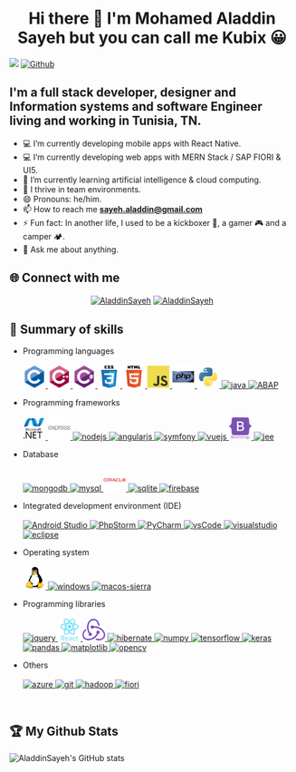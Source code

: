 <h1 align="center">Hi there 👋 I'm Mohamed Aladdin Sayeh but you can call me Kubix 😀</h1>

![](https://visitor-badge.laobi.icu/badge?page_id=AladdinSayeh.AladdinSayeh) [![Github](https://img.shields.io/github/followers/AladdinSayeh?label=Followers&logo=Github)](https://github.com/AladdinSayeh)

## I'm a full stack developer, designer and Information systems and software Engineer living and working in Tunisia, TN.

- 💻 I’m currently developing mobile apps with React Native.
- 💻 I’m currently developing web apps with MERN Stack / SAP FIORI & UI5.
- 🌱 I’m currently learning artificial intelligence & cloud computing.
- 👯 I thrive in team environments.
- 😄 Pronouns: he/him.
- 📫 How to reach me **sayeh.aladdin@gmail.com**
- ⚡ Fun fact: In another life, I used to be a kickboxer 🥊, a gamer 🎮 and a camper 🏕️.
- 💬 Ask me about anything.


## 🌐 Connect with me

<p align="center">
<a href="https://www.linkedin.com/in/sayeh-aladdin/" target="blank"><img align="center" src="https://raw.githubusercontent.com/rahuldkjain/github-profile-readme-generator/master/src/images/icons/Social/linked-in-alt.svg" alt="AladdinSayeh" height="30" width="40" /></a>
<a href="https://www.instagram.com/aladdin.sayeh/" target="blank"><img align="center" src="https://raw.githubusercontent.com/rahuldkjain/github-profile-readme-generator/master/src/images/icons/Social/instagram.svg" alt="AladdinSayeh" height="30" width="40" /></a>
</p>


## 🧰 Summary of skills

- Programming languages <br/><br/>
<a href="#" target="_blank"> <img src="https://raw.githubusercontent.com/devicons/devicon/master/icons/c/c-original.svg" alt="c" width="40" height="40"/>
<a href="#" target="_blank"> <img src="https://raw.githubusercontent.com/devicons/devicon/master/icons/cplusplus/cplusplus-original.svg" alt="cplusplus" width="40" height="40"/>
<a href="#" target="_blank"> <img src="https://raw.githubusercontent.com/devicons/devicon/master/icons/csharp/csharp-original.svg" alt="csharp" width="40" height="40"/>
<a href="#" target="_blank"> <img src="https://raw.githubusercontent.com/devicons/devicon/master/icons/css3/css3-original-wordmark.svg" alt="css3" width="40" height="40"/>
<a href="#" target="_blank"> <img src="https://raw.githubusercontent.com/devicons/devicon/master/icons/html5/html5-original-wordmark.svg" alt="html5" width="40" height="40"/>
<a href="#" target="_blank"> <img src="https://raw.githubusercontent.com/devicons/devicon/master/icons/javascript/javascript-original.svg" alt="javascript" width="40" height="40"/>
<a href="#" target="_blank"> <img src="https://raw.githubusercontent.com/devicons/devicon/master/icons/php/php-original.svg" alt="php" width="40" height="40"/>
<a href="#" target="_blank"> <img src="https://raw.githubusercontent.com/devicons/devicon/master/icons/python/python-original.svg" alt="python" width="40" height="40"/>
<a href="#" target="_blank"> <img src="https://cdn.jsdelivr.net/gh/devicons/devicon/icons/java/java-original.svg" alt="java" width="40" height="40"/>
<a href="#" target="_blank"> <img src="https://logowiki.net/wp-content/uploads/imgp/abap-Logo-1-3323.jpg" alt="ABAP" width="65" height="40"/> </a>

- Programming frameworks<br/><br/>
<a href="#" target="_blank"> <img src="https://raw.githubusercontent.com/devicons/devicon/master/icons/dot-net/dot-net-original-wordmark.svg" alt="dotnet" width="40" height="40"/>
<a href="#" target="_blank"> <img src="https://raw.githubusercontent.com/devicons/devicon/master/icons/express/express-original-wordmark.svg" alt="express" width="40" height="40"/>
<a href="#" target="_blank"> <img src="https://icongr.am/devicon/nodejs-original.svg" alt="nodejs" width="40" height="40"/>
<a href="#" target="_blank"> <img src="https://icongr.am/devicon/angularjs-original.svg" alt="angularjs" width="40" height="40"/>
<a href="#" target="_blank"> <img src="https://cdn.jsdelivr.net/gh/devicons/devicon/icons/symfony/symfony-original.svg" alt="symfony" width="40" height="40"/>
<a href="#" target="_blank"> <img src="https://cdn.jsdelivr.net/gh/devicons/devicon/icons/vuejs/vuejs-original.svg" alt="vuejs" width="40" height="40"/>
<a href="#" target="_blank"> <img src="https://raw.githubusercontent.com/devicons/devicon/master/icons/bootstrap/bootstrap-plain-wordmark.svg" alt="bootstrap" width="40" height="40"/>
<a href="#" target="_blank"> <img src="https://iconape.com/wp-content/png_logo_vector/jee.png" alt="jee" width="40" height="40"/></a>

- Database<br/><br/>
<a href="#" target="_blank"> <img src="https://icongr.am/devicon/mongodb-original.svg" alt="mongodb" width="40" height="40"/>
<a href="#" target="_blank"> <img src="https://icongr.am/devicon/mysql-original.svg" alt="mysql" width="40" height="40"/>
<a href="#" target="_blank"> <img src="https://raw.githubusercontent.com/devicons/devicon/master/icons/oracle/oracle-original.svg" alt="oracle" width="40" height="40"/>
<a href="#" target="_blank"> <img src="https://www.vectorlogo.zone/logos/sqlite/sqlite-icon.svg" alt="sqlite" width="40" height="40"/>
<a href="#" target="_blank"> <img src="https://cdn.jsdelivr.net/gh/devicons/devicon/icons/firebase/firebase-plain.svg" alt="firebase" width="40" height="40"/></a>

- Integrated development environment (IDE)<br/><br/>
<a href="#" target="_blank"> <img src="https://developer.android.com/studio/images/studio-icon.svg" alt="Android Studio" width="40" height="40"/>
<a href="#" target="_blank"> <img src="https://cdn.jsdelivr.net/gh/devicons/devicon/icons/phpstorm/phpstorm-original.svg" alt="PhpStorm" width="40" height="40"/>
<a href="#" target="_blank"> <img src="https://cdn.jsdelivr.net/gh/devicons/devicon/icons/pycharm/pycharm-original.svg" alt="PyCharm" width="40" height="40"/>
<a href="#" target="_blank"> <img src="https://cdn.jsdelivr.net/gh/devicons/devicon/icons/vscode/vscode-original.svg" alt="vsCode" width="40" height="40"/>
<a href="#" target="_blank"> <img src="https://cdn.jsdelivr.net/gh/devicons/devicon/icons/visualstudio/visualstudio-plain.svg" alt="visualstudio" width="40" height="40"/>
<a href="#" target="_blank"> <img src="https://cdn.worldvectorlogo.com/logos/eclipse-11.svg" alt="eclipse" width="40" height="40"/></a>

- Operating system<br/><br/>
<a href="#" target="_blank"> <img src="https://raw.githubusercontent.com/devicons/devicon/master/icons/linux/linux-original.svg" alt="linux" width="40" height="40"/>
<a href="#" target="_blank"> <img src="https://seeklogo.com/images/W/windows-11-icon-logo-6C39629E45-seeklogo.com.png" alt="windows" width="40" height="40"/>
<a href="#" target="_blank"> <img src="https://seeklogo.com/images/M/mac-os-x-logo-C3B37FBB68-seeklogo.com.png" alt="macos-sierra" width="40" height="40"/></a>

- Programming libraries<br/><br/>
<a href="#" target="_blank"> <img src="https://icongr.am/devicon/jquery-original.svg" alt="jquery" width="40" height="40"/>
<a href="#" target="_blank"> <img src="https://raw.githubusercontent.com/devicons/devicon/master/icons/react/react-original-wordmark.svg" alt="react" width="40" height="40"/>
<a href="#" target="_blank"> <img src="https://raw.githubusercontent.com/devicons/devicon/master/icons/redux/redux-original.svg" alt="redux" width="40" height="40"/>
<a href="#" target="_blank"> <img src="https://cdn.filestackcontent.com/l0WgHDttQ1m1YFrT5ves" alt="hibernate" width="40" height="40"/>
<a href="#" target="_blank"> <img src="https://cdn.worldvectorlogo.com/logos/numpy.svg" alt="numpy" width="40" height="40"/>
<a href="#" target="_blank"> <img src="https://upload.wikimedia.org/wikipedia/commons/thumb/2/2d/Tensorflow_logo.svg/langfr-220px-Tensorflow_logo.svg.png" alt="tensorflow" width="40" height="40"/>
<a href="#" target="_blank"> <img src="https://www.logiciels.pro/wp-content/uploads/2021/05/keras-avis-prix-alternatives-logiciel.webp" alt="keras" width="40" height="40"/>
<a href="#" target="_blank"> <img src="https://3wa.fr/wp-content/uploads/2020/04/Python-Pandas-logo.png" alt="pandas" width="30" height="40"/>
<a href="#" target="_blank"> <img src="https://upload.wikimedia.org/wikipedia/commons/thumb/0/01/Created_with_Matplotlib-logo.svg/2048px-Created_with_Matplotlib-logo.svg.png" alt="matplotlib" width="40" height="40"/>
<a href="#" target="_blank"> <img src="https://opencv.org/wp-content/uploads/2020/07/OpenCV_logo_no_text_.png" alt="opencv" width="40" height="40"/></a>

- Others<br/><br/>
<a href="#" target="_blank"> <img src="https://www.vectorlogo.zone/logos/microsoft_azure/microsoft_azure-icon.svg" alt="azure" width="40" height="40"/>
<a href="#" target="_blank"> <img src="https://www.vectorlogo.zone/logos/git-scm/git-scm-icon.svg" alt="git" width="40" height="40"/>
<a href="#" target="_blank"> <img src="https://www.vectorlogo.zone/logos/apache_hadoop/apache_hadoop-icon.svg" alt="hadoop" width="40" height="40"/>
<a href="#" target="_blank"> <img src="https://www.yteria.com/assets/images/services/fiori.png" alt="fiori" width="40" height="40"/></a>

<br/>

## :trophy: My Github Stats

![AladdinSayeh's GitHub stats](https://github-readme-stats.vercel.app/api?username=AladdinSayeh&theme=vision-friendly-dark&show_icons=true)
